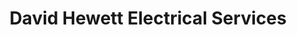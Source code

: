 ---
title: "David Hewett Electrical Services"
url: /cirencester/david-hewett-electrical-services/
shop: electronics
---